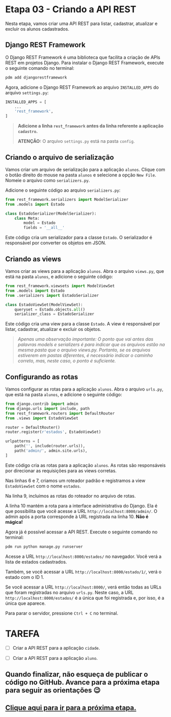 # Etapa 03 - Criando a API REST

Nesta etapa, vamos criar uma API REST para listar, cadastrar, atualizar e excluir os alunos cadastrados.

## Django REST Framework

O Django REST Framework é uma biblioteca que facilita a criação de APIs REST em projetos Django. Para instalar o Django REST Framework, execute o seguinte comando no terminal:
```bash
pdm add djangorestframework
```

Agora, adicione o Django REST Framework ao arquivo `INSTALLED_APPS` do arquivo `settings.py`:
```python
INSTALLED_APPS = [
    ...
    'rest_framework',
]
```

> **Adicione a linha `rest_framework` antes da linha referente a aplicação `cadastro`.**
>
> **ATENÇÃO:** O arquivo `settings.py` está na pasta `config`.

## Criando o arquivo de serialização

Vamos criar um arquivo de serialização para a aplicação `alunos`. Clique com o botão direito do mouse na pasta `alunos` e selecione a opção `New File`. Nomeie o arquivo como `serializers.py`.

Adicione o seguinte código ao arquivo `serializers.py`:
```python
from rest_framework.serializers import ModelSerializer
from .models import Estado

class EstadoSerializer(ModelSerializer):
    class Meta:
        model = Estado
        fields = '__all__'
```

Este código cria um serializador para a classe `Estado`. O serializador é responsável por converter os objetos em JSON.

## Criando as views

Vamos criar as views para a aplicação `alunos`. Abra o arquivo `views.py`, que está na pasta `alunos`, e adicione o seguinte código:
```python
from rest_framework.viewsets import ModelViewSet
from .models import Estado
from .serializers import EstadoSerializer

class EstadoViewSet(ModelViewSet):
    queryset = Estado.objects.all()
    serializer_class = EstadoSerializer
```

Este código cria uma view para a classe `Estado`. A view é responsável por listar, cadastrar, atualizar e excluir os objetos.

> _Apenas uma observação importante: O ponto que vai antes das palavras models e serializers é para indicar que os arquivos estão na mesma pasta que o arquivo views.py. Portanto, se os arquivos estiverem em pastas diferentes, é necessário indicar o caminho correto, mas, neste caso, o ponto é suficiente._

## Configurando as rotas

Vamos configurar as rotas para a aplicação `alunos`. Abra o arquivo `urls.py`, que está na pasta `alunos`, e adicione o seguinte código:
```python
from django.contrib import admin
from django.urls import include, path
from rest_framework.routers import DefaultRouter
from .views import EstadoViewSet

router = DefaultRouter()
router.register(r'estados', EstadoViewSet)

urlpatterns = [
    path('', include(router.urls)),
    path('admin/', admin.site.urls),
]
```

Este código cria as rotas para a aplicação `alunos`. As rotas são responsáveis por direcionar as requisições para as views corretas.

Nas linhas 6 e 7, criamos um roteador padrão e registramos a view `EstadoViewSet` com o nome `estados`.

Na linha 9, incluímos as rotas do roteador no arquivo de rotas.

A linha 10 mantém a rota para a interface administrativa do Django. Ela é que possibilita que você acesse a URL `http://localhost:8000/admin/`. O admin após a porta corresponde à URL registrada na linha 10. **Não é mágica!**

Agora já é possível acessar a API REST. Execute o seguinte comando no terminal:
```bash
pdm run python manage.py runserver
```

Acesse a URL `http://localhost:8000/estados/` no navegador. Você verá a lista de estados cadastrados.

Também, se você acessar a URL `http://localhost:8000/estado/1/`, verá o estado com o ID 1.

Se você acessar a URL `http://localhost:8000/`, verá então todas as URLs que foram registradas no arquivo `urls.py`. Neste caso, a URL `http://localhost:8000/estados/` é a única que foi registrada e, por isso, é a única que aparece.

Para parar o servidor, pressione `Ctrl + C` no terminal.

# TAREFA

- [ ] Criar a API REST para a aplicação `cidade`.
- [ ] Criar a API REST para a aplicação `aluno`.


## Quando finalizar, não esqueça de publicar o código no GitHub. Avance para a próxima etapa para seguir as orientações 😉

## [Clique aqui para ir para a próxima etapa.](../etapa_04/README.md)